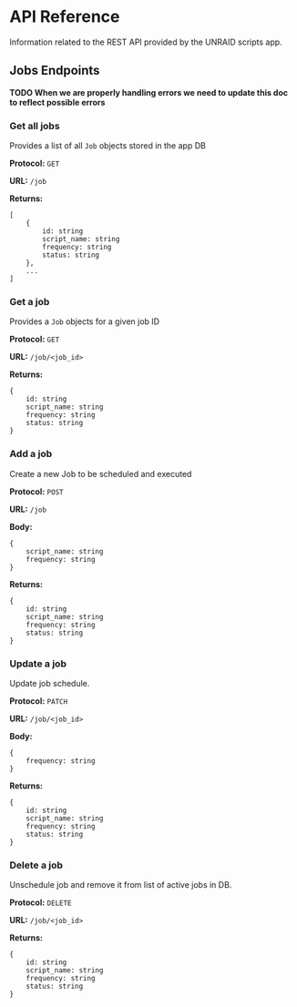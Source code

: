 # API Reference
Information related to the REST API provided by the UNRAID scripts app.

## Jobs Endpoints
**TODO
When we are properly handling errors we need to update this doc to reflect possible errors**

### Get all jobs
Provides a list of all `Job` objects stored in the app DB

**Protocol:** `GET`

**URL:** `/job`

**Returns:**

    [
        {
            id: string
            script_name: string
            frequency: string
            status: string
        },
        ...
    ]

### Get a job
Provides a `Job` objects for a given job ID

**Protocol:** `GET`

**URL:** `/job/<job_id>`

**Returns:**

    {
        id: string
        script_name: string
        frequency: string
        status: string
    }

### Add a job
Create a new Job to be scheduled and executed

**Protocol:** `POST`

**URL:** `/job`

**Body:**

    {
        script_name: string
        frequency: string
    }

**Returns:**

    {
        id: string
        script_name: string
        frequency: string
        status: string
    }

### Update a job
Update job schedule.

**Protocol:** `PATCH`

**URL:** `/job/<job_id>`

**Body:**

    {
        frequency: string
    }

**Returns:**

    {
        id: string
        script_name: string
        frequency: string
        status: string
    }

### Delete a job
Unschedule job and remove it from list of active jobs in DB.

**Protocol:** `DELETE`

**URL:** `/job/<job_id>`

**Returns:**

    {
        id: string
        script_name: string
        frequency: string
        status: string
    }